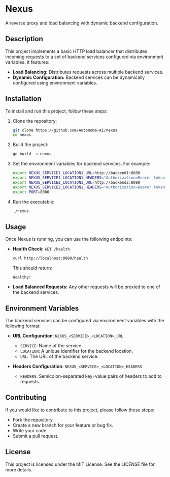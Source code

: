 # Nexus

A reverse proxy and load balancing with dynamic backend configuration.

## Description

This project implements a basic HTTP load balancer that distributes incoming requests to a set of backend services configured via environment variables. It features:

- **Load Balancing:** Distributes requests across multiple backend services.
- **Dynamic Configuration:** Backend services can be dynamically configured using environment variables.

## Installation

To install and run this project, follow these steps:

1. Clone the repository:
    ```bash  
    git clone https://github.com/Autonoma-AI/nexus  
    cd nexus 
    ```  

2. Build the project:
    ```bash  
    go build -o nexus
    ```  

3. Set the environment variables for backend services. For example:
    ```bash  
    export NEXUS_SERVICE1_LOCATION1_URL=http://backend1:8080  
    export NEXUS_SERVICE1_LOCATION1_HEADERS="Authorization=Bearer token"  
    export NEXUS_SERVICE2_LOCATION1_URL=http://backend2:8080  
    export NEXUS_SERVICE2_LOCATION1_HEADERS="Authorization=Bearer token;Logging=true"  
    export PORT=8080  
    ```  

4. Run the executable:
    ```bash  
    ./nexus
    ```  

## Usage

Once Nexus is running, you can use the following endpoints:

- **Health Check:** `GET /health`
    ```bash  
    curl http://localhost:8080/health  
    ```  
  This should return:
    ```  
    Healthy!  
    ```  

- **Load Balanced Requests:** Any other requests will be proxied to one of the backend services.

## Environment Variables

The backend services can be configured via environment variables with the following format:

- **URL Configuration**: `NEXUS_<SERVICE>_<LOCATION>_URL`
    - `SERVICE`: Name of the service.
    - `LOCATION`: A unique identifier for the backend location.
    - `URL`: The URL of the backend service.

- **Headers Configuration**: `NEXUS_<SERVICE>_<LOCATION>_HEADERS`
    - `HEADERS`: Semicolon-separated key=value pairs of headers to add to requests.

## Contributing

If you would like to contribute to this project, please follow these steps:
- Fork the repository.
- Create a new branch for your feature or bug fix.
- Write your code.
- Submit a pull request.

## License

This project is licensed under the MIT License. See the LICENSE file for more details.
